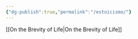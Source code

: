 ```yaml
---
{"dg-publish":true,"permalink":"/estoicismo/"}
---
```


[[On the Brevity of Life\|On the Brevity of Life]]

